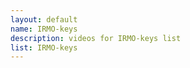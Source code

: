 ```yaml
--- 
layout: default
name: IRMO-keys
description: videos for IRMO-keys list
list: IRMO-keys
---
```


<div class="player">
<div id="player"><!-- "https://www.youtube.com/watch?v={{site.data.lists[page.list][0]}}" --></div>
</div>

